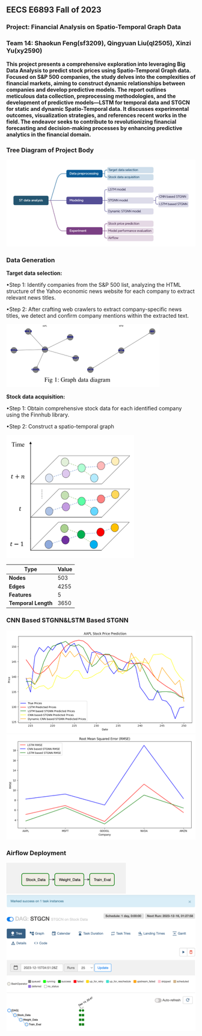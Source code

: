 ## EECS E6893 Fall of 2023

### Project: **Financial Analysis on Spatio-Temporal Graph Data** 



### Team 14: Shaokun Feng(sf3209), Qingyuan Liu(ql2505), Xinzi Yu(xy2590)

 

**This project presents a comprehensive exploration into leveraging Big Data Analysis to predict stock prices using Spatio-Temporal Graph data. Focused on S&P 500 companies, the study delves into the complexities of financial markets, aiming to construct dynamic relationships between companies and develop predictive models. The report outlines meticulous data collection, preprocessing methodologies, and the development of predictive models—LSTM for temporal data and STGCN for static and dynamic Spatio-Temporal data. It discusses experimental outcomes, visualization strategies, and references recent works in the field. The endeavor seeks to contribute to revolutionizing financial forecasting and decision-making processes by enhancing predictive analytics in the financial domain.**



### Tree Diagram of Project Body

![image-20231215135034651](./fig/image-20231215135034651.png)

### Data Generation

**Target data selection:**

•Step 1: Identify companies from the S&P 500 list, analyzing the HTML structure of the Yahoo economic news website for each company to extract relevant news titles.

•Step 2: After crafting web crawlers to extract company-specific news titles, we detect and confirm company mentions within the extracted text.

<img src="./fig/image-20231215134632655.png" alt="image-20231215134632655" style="zoom:50%;" />

**Stock data acquisition:**

•Step 1: Obtain comprehensive stock data for each identified company using the Finnhub library. 

•Step 2: Construct a spatio-temporal graph

<img src="./fig/image-20231215134741673.png" alt="image-20231215134741673" style="zoom:50%;" />



| **Type**            | **Value** |
| ------------------- | --------- |
| **Nodes**           | 503       |
| **Edges**           | 4255      |
| **Features**        | 5         |
| **Temporal Length** | 3650      |

### CNN Based STGNN&LSTM Based STGNN

<img src="./fig/image-20231215134913566.png" alt="image-20231215134913566" style="zoom:70%;" />

<img src="./fig/image-20231215134928065.png" alt="image-20231215134928065" style="zoom:60%;" />



### Airflow Deployment

<img src="./fig/image-20231215134705861.png" alt="image-20231215134705861" style="zoom:50%;" />

<img src="./fig/image-20231215135143114.png" alt="image-20231215135143114" style="zoom:50%;" />
